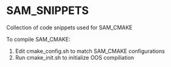 # SAM_SNIPPETS
Collection of code snippets used for SAM_CMAKE

To compile SAM_CMAKE:
 1. Edit cmake_config.sh to match SAM_CMAKE configurations
 2. Run cmake_init.sh to initialize OOS compiliation 
